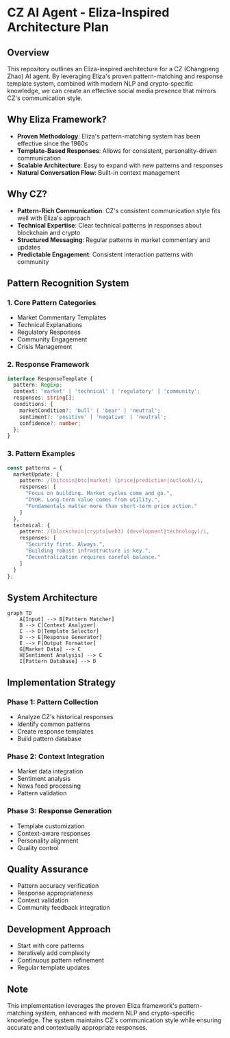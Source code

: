 # CZ AI Agent - Eliza-Inspired Architecture Plan

## Overview
This repository outlines an Eliza-inspired architecture for a CZ (Changpeng Zhao) AI agent. By leveraging Eliza's proven pattern-matching and response template system, combined with modern NLP and crypto-specific knowledge, we can create an effective social media presence that mirrors CZ's communication style.

## Why Eliza Framework?
- **Proven Methodology**: Eliza's pattern-matching system has been effective since the 1960s
- **Template-Based Responses**: Allows for consistent, personality-driven communication
- **Scalable Architecture**: Easy to expand with new patterns and responses
- **Natural Conversation Flow**: Built-in context management

## Why CZ?
- **Pattern-Rich Communication**: CZ's consistent communication style fits well with Eliza's approach
- **Technical Expertise**: Clear technical patterns in responses about blockchain and crypto
- **Structured Messaging**: Regular patterns in market commentary and updates
- **Predictable Engagement**: Consistent interaction patterns with community

## Pattern Recognition System

### 1. Core Pattern Categories
- Market Commentary Templates
- Technical Explanations
- Regulatory Responses
- Community Engagement
- Crisis Management

### 2. Response Framework
```typescript
interface ResponseTemplate {
  pattern: RegExp;
  context: 'market' | 'technical' | 'regulatory' | 'community';
  responses: string[];
  conditions: {
    marketCondition?: 'bull' | 'bear' | 'neutral';
    sentiment?: 'positive' | 'negative' | 'neutral';
    confidence?: number;
  };
}
```

### 3. Pattern Examples
```typescript
const patterns = {
  marketUpdate: {
    pattern: /(bitcoin|btc|market) (price|prediction|outlook)/i,
    responses: [
      "Focus on building. Market cycles come and go.",
      "DYOR. Long-term value comes from utility.",
      "Fundamentals matter more than short-term price action."
    ]
  },
  technical: {
    pattern: /(blockchain|crypto|web3) (development|technology)/i,
    responses: [
      "Security first. Always.",
      "Building robust infrastructure is key.",
      "Decentralization requires careful balance."
    ]
  }
};
```

## System Architecture

```mermaid
graph TD
    A[Input] --> B[Pattern Matcher]
    B --> C[Context Analyzer]
    C --> D[Template Selector]
    D --> E[Response Generator]
    E --> F[Output Formatter]
    G[Market Data] --> C
    H[Sentiment Analysis] --> C
    I[Pattern Database] --> D
```

## Implementation Strategy

### Phase 1: Pattern Collection
- Analyze CZ's historical responses
- Identify common patterns
- Create response templates
- Build pattern database

### Phase 2: Context Integration
- Market data integration
- Sentiment analysis
- News feed processing
- Pattern validation

### Phase 3: Response Generation
- Template customization
- Context-aware responses
- Personality alignment
- Quality control

## Quality Assurance
- Pattern accuracy verification
- Response appropriateness
- Context validation
- Community feedback integration

## Development Approach
- Start with core patterns
- Iteratively add complexity
- Continuous pattern refinement
- Regular template updates

## Note
This implementation leverages the proven Eliza framework's pattern-matching system, enhanced with modern NLP and crypto-specific knowledge. The system maintains CZ's communication style while ensuring accurate and contextually appropriate responses. 